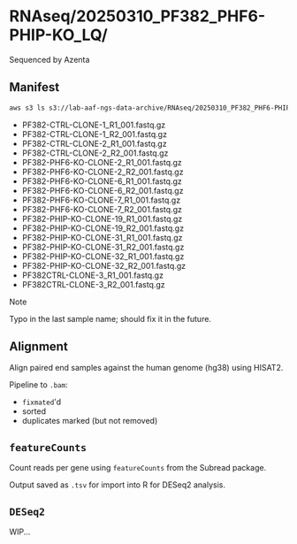 # RNAseq/20250310_PF382_PHF6-PHIP-KO_LQ/

Sequenced by Azenta

## Manifest

```sh
aws s3 ls s3://lab-aaf-ngs-data-archive/RNAseq/20250310_PF382_PHF6-PHIP-KO_LQ/00_fastq/
```

- PF382-CTRL-CLONE-1_R1_001.fastq.gz
- PF382-CTRL-CLONE-1_R2_001.fastq.gz
- PF382-CTRL-CLONE-2_R1_001.fastq.gz
- PF382-CTRL-CLONE-2_R2_001.fastq.gz
- PF382-PHF6-KO-CLONE-2_R1_001.fastq.gz
- PF382-PHF6-KO-CLONE-2_R2_001.fastq.gz
- PF382-PHF6-KO-CLONE-6_R1_001.fastq.gz
- PF382-PHF6-KO-CLONE-6_R2_001.fastq.gz
- PF382-PHF6-KO-CLONE-7_R1_001.fastq.gz
- PF382-PHF6-KO-CLONE-7_R2_001.fastq.gz
- PF382-PHIP-KO-CLONE-19_R1_001.fastq.gz
- PF382-PHIP-KO-CLONE-19_R2_001.fastq.gz
- PF382-PHIP-KO-CLONE-31_R1_001.fastq.gz
- PF382-PHIP-KO-CLONE-31_R2_001.fastq.gz
- PF382-PHIP-KO-CLONE-32_R1_001.fastq.gz
- PF382-PHIP-KO-CLONE-32_R2_001.fastq.gz
- PF382CTRL-CLONE-3_R1_001.fastq.gz
- PF382CTRL-CLONE-3_R2_001.fastq.gz

> [!NOTE]
> Typo in the last sample name; should fix it in the future.

## Alignment

Align paired end samples against the human genome (hg38) using HISAT2.

Pipeline to `.bam`:

- `fixmated`'d
- sorted
- duplicates marked (but not removed)

## `featureCounts`

Count reads per gene using `featureCounts` from the Subread package.

Output saved as `.tsv` for import into R for DESeq2 analysis.

## `DESeq2`

WIP...
